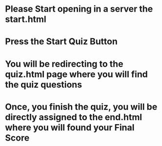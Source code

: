 # Please Start opening in a server the start.html 
# Press the Start Quiz Button 
# You will be redirecting to the quiz.html page where you will find the quiz questions 
# Once, you finish the quiz, you will be directly assigned to the end.html where you will found your Final Score 


